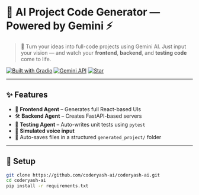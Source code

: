 # 🚀 AI Project Code Generator — Powered by Gemini ⚡

> 🧠 Turn your ideas into full-code projects using Gemini AI. Just input your vision — and watch your **frontend**, **backend**, and **testing code** come to life.

[![Built with Gradio](https://img.shields.io/badge/UI-Gradio-orange?style=for-the-badge)](https://gradio.app)
[![Gemini API](https://img.shields.io/badge/API-Gemini_2.0-blueviolet?style=for-the-badge)](https://deepmind.google/technologies/gemini/)
[![Star](https://img.shields.io/github/stars/coderyash-ai/coderyash-ai?style=for-the-badge)](https://github.com/coderyash-ai/coderyash-ai/stargazers)

---

## ✨ Features

- 🎨 **Frontend Agent** – Generates full React-based UIs
- 🛠 **Backend Agent** – Creates FastAPI-based servers
- 🧪 **Testing Agent** – Auto-writes unit tests using `pytest`
- 💬 **Simulated voice input**
- 📂 Auto-saves files in a structured `generated_project/` folder

---

## 🔧 Setup

```bash
git clone https://github.com/coderyash-ai/coderyash-ai.git
cd coderyash-ai
pip install -r requirements.txt
